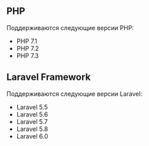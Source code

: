 ## PHP
Поддерживаются следующие версии PHP:

- PHP 7.1
- PHP 7.2
- PHP 7.3

## Laravel Framework
Поддерживаются следующие версии Laravel:

- Laravel 5.5
- Laravel 5.6
- Laravel 5.7
- Laravel 5.8
- Laravel 6.0
